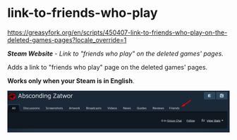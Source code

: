# link-to-friends-who-play

https://greasyfork.org/en/scripts/450407-link-to-friends-who-play-on-the-deleted-games-pages?locale_override=1

***Steam Website** - Link to "friends who play" on the deleted games' pages.*

Adds a link to "friends who play" page on the deleted games' pages.

**Works only when your Steam is in English**.

![](https://github.com/rdavydov/link-to-friends-who-play/blob/main/afe4k8iqd1hc1ci4hudr3aftzdsm.png?raw=true)
